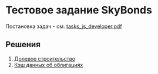 # Тестовое задание SkyBonds

Постановка задач - см. [tasks_js_developer.pdf](tasks_js_developer.pdf)

## Решения

1. [Долевое строительство](shares.md)
2. [Кэш данных об облигациях](cache.md)
